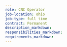 ```yaml
---
role: CNC Operator
job-location: ohio
job-type: full time
contract: Permanent
description_markdown:
responsibilities_markdown:
requirements_markdown:
---
```

